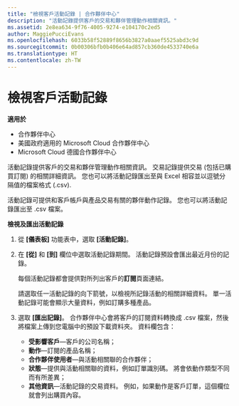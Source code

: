 ```yaml
---
title: "檢視客戶活動記錄 | 合作夥伴中心"
description: "活動記錄提供客戶的交易和夥伴管理動作相關資訊。"
ms.assetid: 2e8ea634-9f76-4005-9274-e104170c2ed5
author: MaggiePucciEvans
ms.openlocfilehash: 6033b58f52889f8656b3827a0aaef5525abd3c9d
ms.sourcegitcommit: 0b00306bfb0b406e64ad857cb360de4533740e6a
ms.translationtype: HT
ms.contentlocale: zh-TW
---
```

# <a name="view-customer-activity-logs"></a>檢視客戶活動記錄

**適用於**

-  合作夥伴中心
-  美國政府適用的 Microsoft Cloud 合作夥伴中心
-  Microsoft Cloud 德國合作夥伴中心


活動記錄提供客戶的交易和夥伴管理動作相關資訊。 交易記錄提供交易 (包括已購買訂閱) 的相關詳細資訊。 您也可以將活動記錄匯出至與 Excel 相容並以逗號分隔值的檔案格式 (.csv).

活動記錄可提供和客戶帳戶與產品交易有關的夥伴動作記錄。 您也可以將活動記錄匯出至 .csv 檔案。

**檢視及匯出活動記錄**

1.  從 **\[儀表板\]** 功能表中，選取 **\[活動記錄\]**。
2.  在 **\[從\]** 和 **\[到\]** 欄位中選取活動記錄期間。 活動記錄預設會匯出最近月份的記錄。

    每個活動記錄都會提供對所列出客戶的**訂閱**頁面連結。

    請選取任一活動記錄的向下箭號，以檢視所記錄活動的相關詳細資料。 單一活動記錄可能會顯示大量資料，例如訂購多種產品。

3.  選取 **\[匯出記錄\]**。 合作夥伴中心會將客戶的訂閱資料轉換成 .csv 檔案，然後將檔案上傳到您電腦中的預設下載資料夾。 資料欄包含：
    -   **受影響客戶**—客戶的公司名稱；
    -   **動作**—訂閱的產品名稱；
    -   **合作夥伴使用者**—與活動相關聯的合作夥伴；
    -   **狀態**—提供與活動相關聯的資料，例如訂單識別碼。 將會依動作類型不同而有所差異；
    -   **其他資訊**—活動記錄的交易資料。 例如，如果動作是客戶訂單，這個欄位就會列出購買內容。

 

 



